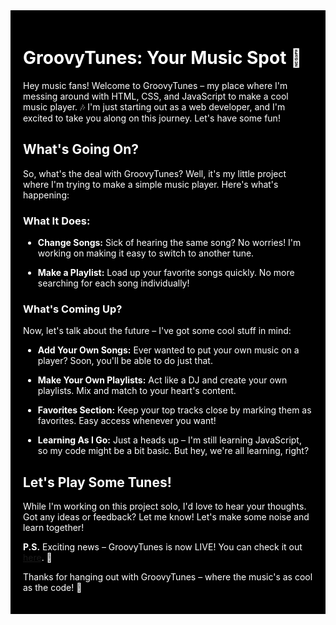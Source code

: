 <div style="background-color: black; color: white; padding: 20px;">

# GroovyTunes: Your Music Spot 🎵

Hey music fans! Welcome to GroovyTunes – my place where I'm messing around with HTML, CSS, and JavaScript to make a cool music player. 🎶 I'm just starting out as a web developer, and I'm excited to take you along on this journey. Let's have some fun!

## What's Going On?

So, what's the deal with GroovyTunes? Well, it's my little project where I'm trying to make a simple music player. Here's what's happening:

### What It Does:

- **Change Songs:** Sick of hearing the same song? No worries! I'm working on making it easy to switch to another tune.
  
- **Make a Playlist:** Load up your favorite songs quickly. No more searching for each song individually!

### What's Coming Up?

Now, let's talk about the future – I've got some cool stuff in mind:

- **Add Your Own Songs:** Ever wanted to put your own music on a player? Soon, you'll be able to do just that.
  
- **Make Your Own Playlists:** Act like a DJ and create your own playlists. Mix and match to your heart's content.

- **Favorites Section:** Keep your top tracks close by marking them as favorites. Easy access whenever you want!

- **Learning As I Go:** Just a heads up – I'm still learning JavaScript, so my code might be a bit basic. But hey, we're all learning, right?

## Let's Play Some Tunes!

While I'm working on this project solo, I'd love to hear your thoughts. Got any ideas or feedback? Let me know! Let's make some noise and learn together!

**P.S.** Exciting news – GroovyTunes is now LIVE! You can check it out [here](https://example.com). 🎉 

Thanks for hanging out with GroovyTunes – where the music's as cool as the code! 🚀

</div>
